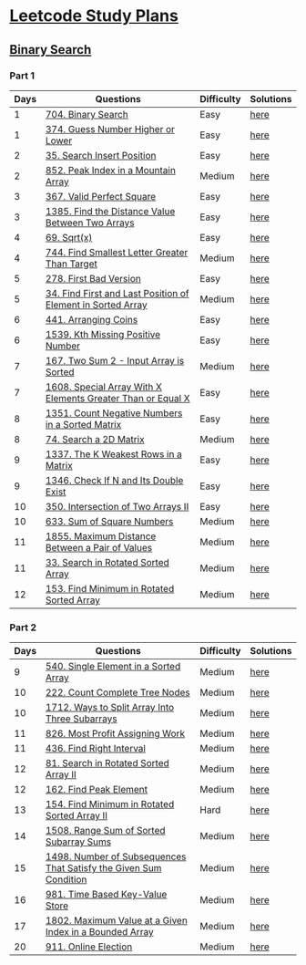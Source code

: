 
# [Leetcode Study Plans](https://leetcode.com/study-plan/)

## [Binary Search](https://leetcode.com/study-plan/binary-search/)

### Part 1

Days | Questions | Difficulty | Solutions
--- | --- | --- | ---
1 | [704. Binary Search](https://leetcode.com/problems/binary-search/) | Easy | [here](https://github.com/Suvradippaul/Leetcode-study-plans/blob/main/Binary%20Search/Part%201/Solutions/Binary%20Search.md)
1 | [374. Guess Number Higher or Lower](https://leetcode.com/problems/guess-number-higher-or-lower/) |Easy | [here](https://github.com/Suvradippaul/Leetcode-study-plans/blob/main/Binary%20Search/Part%201/Solutions/Guess%20Number%20Higher%20or%20Lower.md)
2 | [35. Search Insert Position](https://leetcode.com/problems/search-insert-position/) | Easy | [here](https://github.com/Suvradippaul/Leetcode-study-plans/blob/main/Binary%20Search/Part%201/Solutions/Search%20Insert%20Position.md)
2 | [852. Peak Index in a Mountain Array](https://leetcode.com/problems/peak-index-in-a-mountain-array/) | Medium | [here](https://github.com/Suvradippaul/Leetcode-study-plans/blob/main/Binary%20Search/Part%201/Solutions/Peak%20Index%20in%20a%20Mountain%20Array.md)
3 | [367. Valid Perfect Square](https://leetcode.com/problems/valid-perfect-square/) | Easy | [here](https://github.com/Suvradippaul/Leetcode-study-plans/blob/main/Binary%20Search/Part%201/Solutions/Valid%20Perfect%20Square.md)
3 | [1385. Find the Distance Value Between Two Arrays](https://leetcode.com/problems/find-the-distance-value-between-two-arrays/) | Easy | [here](https://github.com/Suvradippaul/Leetcode-study-plans/blob/main/Binary%20Search/Part%201/Solutions/Find%20the%20Distance%20Value%20Between%20Two%20Arrays.md)
4 | [69. Sqrt(x)](https://leetcode.com/problems/sqrtx/) | Easy | [here](https://github.com/Suvradippaul/Leetcode-study-plans/blob/main/Binary%20Search/Part%201/Solutions/Sqrt(x).md)
4 | [744. Find Smallest Letter Greater Than Target](https://leetcode.com/problems/find-smallest-letter-greater-than-target/) | Medium | [here](https://github.com/Suvradippaul/Leetcode-study-plans/blob/main/Binary%20Search/Part%201/Solutions/Find%20Smallest%20Letter%20Greater%20Than%20Target.md)
5 | [278. First Bad Version](https://leetcode.com/problems/first-bad-version/) | Easy | [here](https://github.com/Suvradippaul/Leetcode-study-plans/blob/main/Binary%20Search/Part%201/Solutions/First%20Bad%20Version.md)
5 | [34. Find First and Last Position of Element in Sorted Array](https://leetcode.com/problems/find-first-and-last-position-of-element-in-sorted-array/) | Medium | [here](https://github.com/Suvradippaul/Leetcode-study-plans/blob/main/Binary%20Search/Part%201/Solutions/Find%20First%20and%20Last%20Position%20of%20Element%20in%20Sorted%20Array.md)
6 | [441. Arranging Coins](https://leetcode.com/problems/arranging-coins/) | Easy | [here](https://github.com/Suvradippaul/Leetcode-study-plans/blob/main/Binary%20Search/Part%201/Solutions/Arranging%20Coins.md)
6 | [1539. Kth Missing Positive Number](https://leetcode.com/problems/kth-missing-positive-number/) | Easy | [here](https://github.com/Suvradippaul/Leetcode-study-plans/blob/main/Binary%20Search/Part%201/Solutions/Kth%20Missing%20Positive%20Number.md)
7 | [167. Two Sum 2 - Input Array is Sorted](https://leetcode.com/problems/two-sum-ii-input-array-is-sorted/) | Medium | [here](https://github.com/Suvradippaul/Leetcode-study-plans/blob/main/Binary%20Search/Part%201/Solutions/Two%20Sum%20II%20-%20Input%20Array%20Is%20Sorted.md)
7 | [1608. Special Array With X Elements Greater Than or Equal X](https://leetcode.com/problems/special-array-with-x-elements-greater-than-or-equal-x/) | Easy | [here](https://github.com/Suvradippaul/Leetcode-study-plans/blob/main/Binary%20Search/Part%201/Solutions/Special%20Array%20With%20X%20Elements%20Greater%20Than%20or%20Equal%20X.md)
8 | [1351. Count Negative Numbers in a Sorted Matrix](https://leetcode.com/problems/count-negative-numbers-in-a-sorted-matrix/) | Easy | [here](https://github.com/Suvradippaul/Leetcode-study-plans/blob/main/Binary%20Search/Part%201/Solutions/Count%20Negative%20Numbers%20in%20a%20Sorted%20Matrix.md)
8 | [74. Search a 2D Matrix](https://leetcode.com/problems/search-a-2d-matrix/) | Medium | [here](https://github.com/Suvradippaul/Leetcode-study-plans/blob/main/Binary%20Search/Part%201/Solutions/Search%20a%202D%20Matrix.md)
9 | [1337. The K Weakest Rows in a Matrix](https://leetcode.com/problems/the-k-weakest-rows-in-a-matrix/) | Easy | [here](https://github.com/Suvradippaul/Leetcode-study-plans/blob/main/Binary%20Search/Part%201/Solutions/The%20K%20Weakest%20Rows%20in%20a%20Matrix.md)
9 | [1346. Check If N and Its Double Exist](https://leetcode.com/problems/check-if-n-and-its-double-exist/) | Easy | [here](https://github.com/Suvradippaul/Leetcode-study-plans/blob/main/Binary%20Search/Part%201/Solutions/Check%20If%20N%20and%20Its%20Double%20Exist.md)
10 | [350. Intersection of Two Arrays II](https://leetcode.com/problems/intersection-of-two-arrays-ii/) | Easy | [here](https://github.com/Suvradippaul/Leetcode-study-plans/blob/main/Binary%20Search/Part%201/Solutions/Intersection%20of%20Two%20Arrays%20II.md)
10 | [633. Sum of Square Numbers](https://leetcode.com/problems/sum-of-square-numbers/) | Medium | [here](https://github.com/Suvradippaul/Leetcode-study-plans/blob/main/Binary%20Search/Part%201/Solutions/Sum%20of%20Square%20Numbers.md)
11 | [1855. Maximum Distance Between a Pair of Values](https://leetcode.com/problems/maximum-distance-between-a-pair-of-values/) | Medium | [here](https://github.com/Suvradippaul/Leetcode-study-plans/blob/main/Binary%20Search/Part%201/Solutions/Maximum%20Distance%20Between%20a%20Pair%20of%20Values.md)
11 | [33. Search in Rotated Sorted Array](https://leetcode.com/problems/search-in-rotated-sorted-array/) | Medium | [here](https://github.com/Suvradippaul/Leetcode-study-plans/blob/main/Binary%20Search/Part%201/Solutions/Search%20in%20Rotated%20Sorted%20Array..md)
12 | [153. Find Minimum in Rotated Sorted Array](https://leetcode.com/problems/find-minimum-in-rotated-sorted-array/) | Medium | [here](https://github.com/Suvradippaul/Leetcode-study-plans/blob/main/Binary%20Search/Part%201/Solutions/Find%20Minimum%20in%20Rotated%20Sorted%20Array.md)


### Part 2
Days | Questions | Difficulty | Solutions
--- | --- | --- | ---
9 | [540. Single Element in a Sorted Array](https://leetcode.com/problems/single-element-in-a-sorted-array/) | Medium | [here](https://github.com/Suvradippaul/Leetcode-study-plans/blob/main/Binary%20Search/Part%202/Solutions/Single%20Element%20in%20a%20Sorted%20Array.md)
10 | [222. Count Complete Tree Nodes](https://leetcode.com/problems/count-complete-tree-nodes/) | Medium | [here](https://github.com/Suvradippaul/Leetcode-study-plans/blob/main/Binary%20Search/Part%202/Solutions/Count%20Complete%20Tree%20Nodes.md)
10 | [1712. Ways to Split Array Into Three Subarrays](https://leetcode.com/problems/ways-to-split-array-into-three-subarrays/) | Medium | [here](https://github.com/Suvradippaul/Leetcode-study-plans/blob/main/Binary%20Search/Part%202/Solutions/Ways%20to%20split%20array%20into%203%20subarrays.md)
11 | [826. Most Profit Assigning Work](https://leetcode.com/problems/most-profit-assigning-work/) | Medium | [here](https://github.com/Suvradippaul/Leetcode-study-plans/blob/main/Binary%20Search/Part%202/Solutions/Most%20Profit%20Assigning%20Work.md)
11 | [436. Find Right Interval](https://leetcode.com/problems/find-right-interval/) | Medium | [here](https://github.com/Suvradippaul/Leetcode-study-plans/blob/main/Binary%20Search/Part%202/Solutions/Find%20Right%20Interval.md)
12 | [81. Search in Rotated Sorted Array II](https://leetcode.com/problems/search-in-rotated-sorted-array-ii/) | Medium | [here](https://github.com/Suvradippaul/Leetcode-study-plans/blob/main/Binary%20Search/Part%202/Solutions/81.%20Search%20in%20Rotated%20Sorted%20Array%202.md)
12 | [162. Find Peak Element](https://leetcode.com/problems/find-peak-element/) | Medium | [here](https://github.com/Suvradippaul/Leetcode-study-plans/blob/main/Binary%20Search/Part%202/Solutions/162.%20Find%20Peak%20Element.md)
13 | [154. Find Minimum in Rotated Sorted Array II](https://leetcode.com/problems/find-minimum-in-rotated-sorted-array-ii/) | Hard | [here](https://github.com/Suvradippaul/Leetcode-study-plans/blob/main/Binary%20Search/Part%202/Solutions/154.%20Find%20Minimum%20in%20Rotated%20Sorted%20Array%20II.md)
14 | [1508. Range Sum of Sorted Subarray Sums](https://leetcode.com/problems/range-sum-of-sorted-subarray-sums/) | Medium | [here](https://github.com/Suvradippaul/Leetcode-study-plans/blob/main/Binary%20Search/Part%202/Solutions/1508.%20Range%20Sum%20of%20Sorted%20Subarray%20Sums.md)
15 | [1498. Number of Subsequences That Satisfy the Given Sum Condition](https://leetcode.com/problems/number-of-subsequences-that-satisfy-the-given-sum-condition/) | Medium | [here](https://github.com/Suvradippaul/Leetcode-study-plans/blob/main/Binary%20Search/Part%202/Solutions/1498.%20Number%20of%20Subsequences%20That%20Satisfy%20the%20Given%20Sum%20Condition.md)
16 | [981. Time Based Key-Value Store](https://leetcode.com/problems/time-based-key-value-store/) | Medium | [here](https://github.com/Suvradippaul/Leetcode-study-plans/blob/main/Binary%20Search/Part%202/Solutions/Time%20Based%20Key-Value%20Store.md)
17 | [1802. Maximum Value at a Given Index in a Bounded Array](https://leetcode.com/problems/maximum-value-at-a-given-index-in-a-bounded-array/) | Medium | [here](https://github.com/Suvradippaul/Leetcode-study-plans/blob/main/Binary%20Search/Part%202/Solutions/1802.%20Maximum%20Value%20at%20a%20Given%20Index%20in%20a%20Bounded%20Array.md)
20 | [911. Online Election](https://leetcode.com/problems/online-election/) | Medium | [here](https://github.com/Suvradippaul/Leetcode-study-plans/blob/main/Binary%20Search/Part%202/Solutions/911.%20Online%20Election.md)